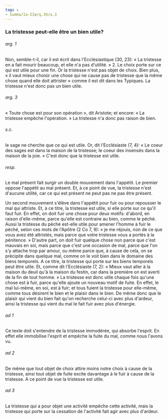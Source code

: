 ```yaml
---
tags : 
- Summa/Ia-IIæ/q.39/a.3
---
```


### La tristesse peut-elle être un bien utile?

###### arg. 1
Non, semble-t-il, car il est écrit dans l'Ecclésiastique (30, 23): « La tristesse en a fait mourir beaucoup, et elle n'a pas d'utilité. » 2. Le choix porte sur ce qui est utile pour une fin. Or la tristesse n'est pas objet de choix. Bien plus, « il vaut mieux choisir une chose qui ne cause pas de tristesse que la même chose quand elle doit attrister » comme il est dit dans les Typiques. La tristesse n'est donc pas un bien utile. 

###### arg. 3
« Toute chose est pour son opération », dit Aristote; et encore: « La tristesse empêche l'opération. » La tristesse n'a donc pas raison de bien. 

###### s.c.
le sage ne cherche que ce qui est utile. Or, dit l'Ecclésiaste (7, 4): « Le coeur des sages est dans la maison de la tristesse; le coeur des insensés dans la maison de la joie. » C'est donc que la tristesse est utile. 

###### resp.
Le mal présent fait surgir un double mouvement dans l'appétit. Le premier oppose l'appétit au mai présent. Et, à ce point de vue, la tristesse n'est d'aucune utilité, car ce qui est présent ne peut pas ne pas être présent. 

Un second mouvement s'élève dans l'appétit pour fuir ou pour repousser le mal qui attriste. Et, à ce titre, la tristesse est utile, si elle porte sur ce qu'il faut fuir. En effet, on doit fuir une chose pour deux motifs: d'abord, en raison d'elle-même, parce qu'elle est contraire au bien, comme le péché. Aussi la tristesse du péché est-elle utile pour amener l'homme à fuir le péché, selon ces mots de l'Apôtre (2 Co 7, 9): « je me réjouis, non de ce que vous avez été attristés, mais parce que votre tristesse vous a portés à la pénitence. » D'autre part, on doit fuir quelque chose non parce que c'est mauvais en soi, mais parce que c'est une occasion de mal, parce que l'on s'y attache trop par amour, ou même parce que, à cause de cela, on se précipite dans quelque mal, comme on le voit bien dans le domaine des biens temporels. A ce titre, la tristesse qui porte sur les biens temporels peut être utile. Et, comme dit l'Ecclésiaste (7, 2): « Mieux vaut aller à la maison du deuil qu'à la maison du festin, car dans la première on est averti de la fin de tout homme. » La tristesse est donc utile chaque fois qu'une chose est à fuir, parce qu'elle ajoute un nouveau motif de fuite. En effet, le mal lui-même, en soi, est à fuir; et tous fuient la tristesse pour elle-même, comme tous désirent le bien et le plaisir dans le bien. De même donc que le plaisir qui vient du bien fait qu'on recherche celui-ci avec plus d'ardeur, ainsi la tristesse qui vient du mal le fait fuir avec plus d'énergie. 

###### ad 1
Ce texte doit s'entendre de la tristesse immodérée, qui absorbe l'esprit. En effet elle immobilise l'esprit et empêche la fuite du mal, comme nous l'avons vu. 

###### ad 2
De même que tout objet de choix attire moins notre choix à cause de la tristesse, ainsi tout objet de fuite excite davantage à le fuir à cause de la tristesse. A ce point de vue la tristesse est utile. 

###### ad 3
La tristesse qui a pour objet une activité empêche cette activité, mais la tristesse qui porte sur la cessation de l'activité fait agir avec plus d'ardeur. 

